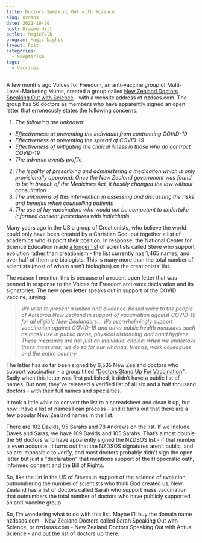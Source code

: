 ```yaml
---
title: Doctors Speaking Out with Science
slug: nzdsos
date: 2021-10-20
host: Graeme Hill
outlet: MagicTalk
program: Magic Nights
layout: Post
categories:
  - Skepticism
tags:
  - Vaccines
---
```


A few months ago Voices for Freedom, an anti-vaccine group of Multi-Level-Marketing Mums, created a group called [New Zealand Doctors Speaking Out with Science](https://nzdsos.com/) - with a website address of nzdsos.com. The group has 56 doctors as members who have apparently signed an open letter that erroneously states the following concerns:

<!-- more -->

1. _The following are unknown:_
  * _Effectiveness at preventing the individual from contracting COVID-19_
  * _Effectiveness at preventing the spread of COVID-19_
  * _Effectiveness of mitigating the clinical illness in those who do contract COVID-19_
  * _The adverse events profile_
2. _The legality of prescribing and administering a medication which is only provisionally approved. Once the New Zealand government was found to be in breach of the Medicines Act, it hastily changed the law without consultation_
3. _The unknowns of this intervention in assessing and discussing the risks and benefits when counselling patients_
4. _The use of lay vaccinators who would not be competent to undertake informed consent procedures with individuals_

Many years ago in the US a group of Creationists, who believe the world could only have been created by a Christian God, put together a list of academics who support their position. In response, the National Center for Science Education made [a longer list](https://en.wikipedia.org/wiki/Project_Steve) of scientists called Steve who support evolution rather than creationism - the list currently has 1,465 names, and over half of them are biologists. This is many more than the total number of scientists (most of whom aren’t biologists) on the creationists’ list.

The reason I mention this is because of a recent open letter that was penned in response to the Voices for Freedom anti-vaxx declaration and its signatories. The new open letter speaks out in support of the COVID vaccine, saying:

> _We wish to present a united and evidence-based voice to the people of Aotearoa New Zealand in support of vaccination against COVID-19 for all eligible New Zealanders... We overwhelmingly support vaccination against COVID-19 and other public health measures such as mask use in public areas, physical distancing and hand hygiene. These measures are not just an individual choice: when we undertake these measures, we do so for our whānau, friends, work colleagues and the entire country._

The letter has so far been signed by 6,535 New Zealand doctors who support vaccination - a group titled "[Doctors Stand Up For Vaccination](https://www.doctors-stand-up-for-vaccination.com/)". Sadly when this letter was first published, it didn’t have a public list of names. But now, they’ve released a verified list of all six and a half thousand doctors - with their full names and specialties.

It took a little while to convert the list to a spreadsheet and clean it up, but now I have a list of names I can process - and it turns out that there are a few popular New Zealand names in the list.

There are 102 Davids, 95 Sarahs and 78 Andrews on the list. If we Include Daves and Saras, we have 109 Davids and 105 Sarahs. That’s almost double the 56 doctors who have apparently signed the NZDSOS list - if that number is even accurate. It turns out that the NZDSOS signatures aren’t public, and so are impossible to verify, and most doctors probably didn’t sign the open letter but just a "declaration" that mentions support of the Hippocratic oath, informed consent and the Bill of Rights.

So, like the list in the US of Steves in support of the science of evolution outnumbering the number of scientists who think God created us, New Zealand has a list of doctors called Sarah who support mass vaccination that outnumbers the total number of doctors who have publicly supported an anti-vaccine group.

So, I’m wondering what to do with this list. Maybe I’ll buy the domain name nzdssos.com - New Zealand Doctors called Sarah Speaking Out with Science, or nzdsoas.com - New Zealand Doctors Speaking Out with Actual Science - and put the list of doctors up there.
